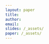 ```yaml
---
layout: paper
title: 
author: 
email: 
slides: /_assets/
paper: /_assets/
---
```

<description goes here>

